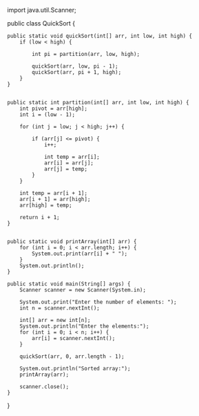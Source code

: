 import java.util.Scanner;

public class QuickSort {

    public static void quickSort(int[] arr, int low, int high) {
        if (low < high) {
            
            int pi = partition(arr, low, high);
           
            quickSort(arr, low, pi - 1);
            quickSort(arr, pi + 1, high);
        }
    }

    
    public static int partition(int[] arr, int low, int high) {
        int pivot = arr[high]; 
        int i = (low - 1); 
      
        for (int j = low; j < high; j++) {
           
            if (arr[j] <= pivot) {
                i++;
                
                int temp = arr[i];
                arr[i] = arr[j];
                arr[j] = temp;
            }
        }
      
        int temp = arr[i + 1];
        arr[i + 1] = arr[high];
        arr[high] = temp;

        return i + 1; 
    }

    
    public static void printArray(int[] arr) {
        for (int i = 0; i < arr.length; i++) {
            System.out.print(arr[i] + " ");
        }
        System.out.println();
    }

    public static void main(String[] args) {
        Scanner scanner = new Scanner(System.in);
      
        System.out.print("Enter the number of elements: ");
        int n = scanner.nextInt();
       
        int[] arr = new int[n];
        System.out.println("Enter the elements:");
        for (int i = 0; i < n; i++) {
            arr[i] = scanner.nextInt();
        }
       
        quickSort(arr, 0, arr.length - 1);
        
        System.out.println("Sorted array:");
        printArray(arr);

        scanner.close();
    }
}